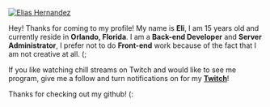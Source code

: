 [![Elias Hernandez](https://eli.fail/f/background.jpg)](https://eli.fail)

Hey! Thanks for coming to my profile! My name is **Eli**, I am 15 years old and currently reside in **Orlando, Florida**. I am a **Back-end Developer** and **Server Administrator**, I prefer not to do **Front-end** work because of the fact that I am not creative at all. (;

If you like watching chill streams on Twitch and would like to see me program, give me a follow and turn notifications on for my [**Twitch**](https://eli.fail/twitch)!

Thanks for checking out my github! (:
